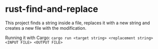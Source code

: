 # rust-find-and-replace

This project finds a string inside a file, replaces it with a new string and creates a new file with the modification.

Running it with Cargo: `cargo run <target string> <replacement string> <INPUT FILE> <OUTPUT FILE>`
